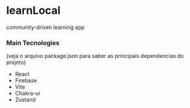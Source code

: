 # learnLocal
community-driven learning app

### Main Tecnologies
(veja o arquivo package.json para saber as principais dependencias do projeto)

- React
- Firebase
- Vite
- Chakra-ui
- Zustand

